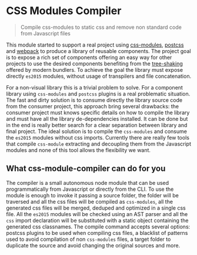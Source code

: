 # CSS Modules Compiler

> Compile css-modules to static css and remove non standard code from Javascript files

This module started to support a real project using [css-modules](https://github.com/css-modules/css-modules), [postcss](https://github.com/postcss/postcss) and [webpack](https://webpack.github.io/) to produce a library of reusable components. The project goal is to expose a rich set of components offering an easy way for other projects to use the desired components benefiting from the [tree-shaking](https://medium.com/@roman01la/dead-code-elimination-and-tree-shaking-in-javascript-build-systems-fb8512c86edf#.krdhto4gs) offered by modern bundlers. To achieve the goal the library must expose directly `es2015` modules, without usage of transpilers and file concatenation.

For a non-visual library this is a trivial problem to solve. For a component library using `css-modules` and `postcss` plugins is a real problematic situation. The fast and dirty solution is to consume directly the library source code from the consumer project, this approach bring several drawbacks: the consumer project must knows specific details on how to compile the library and must have all the library de-dependencies installed. It can be done but in the end is really better search for a clear separation between library and final project.
The ideal solution is to compile the `css-modules` and consume the `es2015` modules without css imports. Currently there are really few tools that compile `css-module` extracting and decoupling them from the Javascript modules and none of this tool allows the flexibility we want.

## What css-module-compiler can do for you

The compiler is a small autonomous node module that can be used programmatically from Javascript or directly from the CLI. To use the module is enough to invoke it passing a source folder, the folder will be traversed and all the css files will be compiled as `css-modules`, all the generated css files will be merged, deduped and optimized in a single css file. All the `es2015` modules will be checked using an AST parser and all the `css` import declaration will be substituted with a static object containing the generated css classnames.
The compile command accepts several options: postcss plugins to be used when compiling css files, a blacklist of patterns used to avoid compilation of non `css-modules` files, a target folder to duplicate the source and avoid changing the original sources and more.